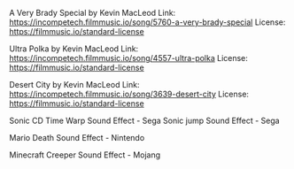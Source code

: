 A Very Brady Special by Kevin MacLeod
Link: https://incompetech.filmmusic.io/song/5760-a-very-brady-special
License: https://filmmusic.io/standard-license

Ultra Polka by Kevin MacLeod
Link: https://incompetech.filmmusic.io/song/4557-ultra-polka
License: https://filmmusic.io/standard-license

Desert City by Kevin MacLeod
Link: https://incompetech.filmmusic.io/song/3639-desert-city
License: https://filmmusic.io/standard-license

Sonic CD Time Warp Sound Effect - Sega
Sonic jump Sound Effect - Sega

Mario Death Sound Effect - Nintendo

Minecraft Creeper Sound Effect - Mojang